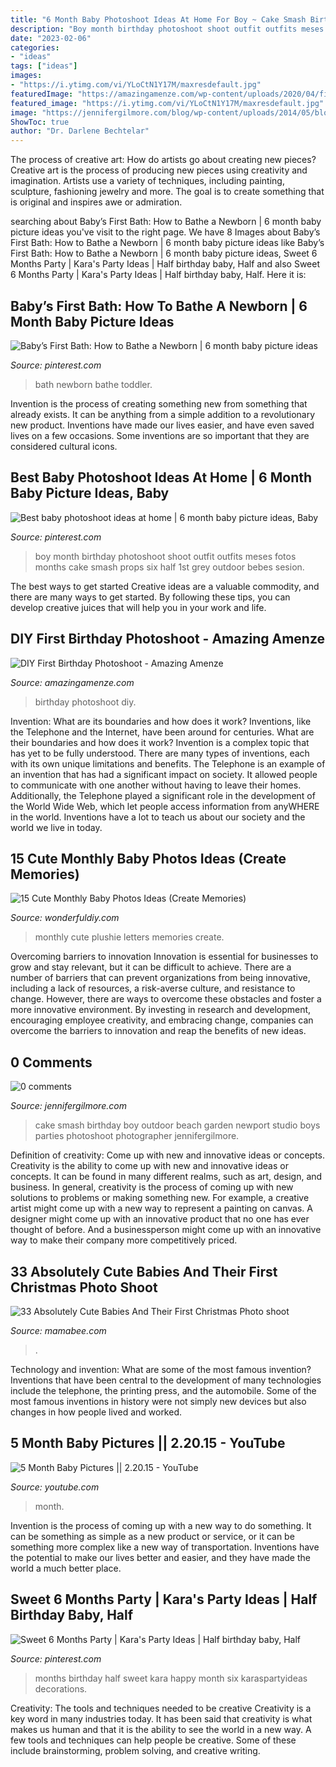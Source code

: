 ```yaml
---
title: "6 Month Baby Photoshoot Ideas At Home For Boy ~ Cake Smash Birthday Boy Outdoor Beach Garden Newport Studio Boys Parties Photoshoot Photographer Jennifergilmore"
description: "Boy month birthday photoshoot shoot outfit outfits meses fotos months cake smash props six half 1st grey outdoor bebes sesion"
date: "2023-02-06"
categories:
- "ideas"
tags: ["ideas"]
images:
- "https://i.ytimg.com/vi/YLoCtN1Y17M/maxresdefault.jpg"
featuredImage: "https://amazingamenze.com/wp-content/uploads/2020/04/first-birthday-photoshoot.jpg"
featured_image: "https://i.ytimg.com/vi/YLoCtN1Y17M/maxresdefault.jpg"
image: "https://jennifergilmore.com/blog/wp-content/uploads/2014/05/blog_gilmore_studios_photo_orange_county_newport_beach_family_portrait_cake_smash_outdoor_one_yr_old_boy_cowboy_boots_spencer_3.jpg"
ShowToc: true
author: "Dr. Darlene Bechtelar"
---
```



The process of creative art: How do artists go about creating new pieces?
Creative art is the process of producing new pieces using creativity and imagination. Artists use a variety of techniques, including painting, sculpture, fashioning jewelry and more. The goal is to create something that is original and inspires awe or admiration.

	

		
searching about Baby’s First Bath: How to Bathe a Newborn | 6 month baby picture ideas you've visit to the right page. We have 8 Images about Baby’s First Bath: How to Bathe a Newborn | 6 month baby picture ideas like Baby’s First Bath: How to Bathe a Newborn | 6 month baby picture ideas, Sweet 6 Months Party | Kara&#039;s Party Ideas | Half birthday baby, Half and also Sweet 6 Months Party | Kara&#039;s Party Ideas | Half birthday baby, Half. Here it is:
		
    
## Baby’s First Bath: How To Bathe A Newborn | 6 Month Baby Picture Ideas

<img loading=lazy src="https://i.pinimg.com/736x/ad/40/64/ad4064ba7aeb51ec10de9f1c70a19f59.jpg" onerror="this.onerror=null;this.src='https://tse1.mm.bing.net/th?id=OIP.ae1xqX5F_0ad5h9I4zUWTgD6D6&amp;pid=15.1';" alt="Baby’s First Bath: How to Bathe a Newborn | 6 month baby picture ideas">

_Source: pinterest.com_

>bath newborn bathe toddler. 

	

Invention is the process of creating something new from something that already exists. It can be anything from a simple addition to a revolutionary new product. Inventions have made our lives easier, and have even saved lives on a few occasions. Some inventions are so important that they are considered cultural icons.

    
## Best Baby Photoshoot Ideas At Home | 6 Month Baby Picture Ideas, Baby

<img loading=lazy src="https://i.pinimg.com/736x/85/94/dd/8594dd1e0f14ede6f2c22e6b89e8789b.jpg" onerror="this.onerror=null;this.src='https://tse3.mm.bing.net/th?id=OIP.wJTwzGjytfSJuxQmIgu-cwHaGW&amp;pid=15.1';" alt="Best baby photoshoot ideas at home | 6 month baby picture ideas, Baby">

_Source: pinterest.com_

>boy month birthday photoshoot shoot outfit outfits meses fotos months cake smash props six half 1st grey outdoor bebes sesion. 

	

The best ways to get started
Creative ideas are a valuable commodity, and there are many ways to get started. By following these tips, you can develop creative juices that will help you in your work and life.

    
## DIY First Birthday Photoshoot - Amazing Amenze

<img loading=lazy src="https://amazingamenze.com/wp-content/uploads/2020/04/first-birthday-photoshoot.jpg" onerror="this.onerror=null;this.src='https://tse1.mm.bing.net/th?id=OIP.xyLv9TCyDPpSGv36BGNauAHaJ4&amp;pid=15.1';" alt="DIY First Birthday Photoshoot - Amazing Amenze">

_Source: amazingamenze.com_

>birthday photoshoot diy. 

	

Invention: What are its boundaries and how does it work?
Inventions, like the Telephone and the Internet, have been around for centuries. What are their boundaries and how does it work? Invention is a complex topic that has yet to be fully understood. There are many types of inventions, each with its own unique limitations and benefits. The Telephone is an example of an invention that has had a significant impact on society. It allowed people to communicate with one another without having to leave their homes. Additionally, the Telephone played a significant role in the development of the World Wide Web, which let people access information from anyWHERE in the world. Inventions have a lot to teach us about our society and the world we live in today.

    
## 15 Cute Monthly Baby Photos Ideas (Create Memories)

<img loading=lazy src="https://cdn.wonderfuldiy.com/wp-content/uploads/2016/04/Plushie-letters.jpg" onerror="this.onerror=null;this.src='https://tse2.mm.bing.net/th?id=OIP.f7tI9A01mj7WQcBDPbTBggAAAA&amp;pid=15.1';" alt="15 Cute Monthly Baby Photos Ideas (Create Memories)">

_Source: wonderfuldiy.com_

>monthly cute plushie letters memories create. 

	

Overcoming barriers to innovation
Innovation is essential for businesses to grow and stay relevant, but it can be difficult to achieve. There are a number of barriers that can prevent organizations from being innovative, including a lack of resources, a risk-averse culture, and resistance to change.
However, there are ways to overcome these obstacles and foster a more innovative environment. By investing in research and development, encouraging employee creativity, and embracing change, companies can overcome the barriers to innovation and reap the benefits of new ideas.

    
## 0 Comments

<img loading=lazy src="https://jennifergilmore.com/blog/wp-content/uploads/2014/05/blog_gilmore_studios_photo_orange_county_newport_beach_family_portrait_cake_smash_outdoor_one_yr_old_boy_cowboy_boots_spencer_3.jpg" onerror="this.onerror=null;this.src='https://tse4.mm.bing.net/th?id=OIP.eNTemHv8N5j3nnTWCMJUDAHaFS&amp;pid=15.1';" alt="0 comments">

_Source: jennifergilmore.com_

>cake smash birthday boy outdoor beach garden newport studio boys parties photoshoot photographer jennifergilmore. 

	

Definition of creativity: Come up with new and innovative ideas or concepts.
Creativity is the ability to come up with new and innovative ideas or concepts. It can be found in many different realms, such as art, design, and business. In general, creativity is the process of coming up with new solutions to problems or making something new. For example, a creative artist might come up with a new way to represent a painting on canvas. A designer might come up with an innovative product that no one has ever thought of before. And a businessperson might come up with an innovative way to make their company more competitively priced.

    
## 33 Absolutely Cute Babies And Their First Christmas Photo Shoot

<img loading=lazy src="https://mamabee.com/wp-content/uploads/2014/12/enhanced-buzz-28592-1415409500-21.jpg" onerror="this.onerror=null;this.src='https://tse1.mm.bing.net/th?id=OIP.SVGBz_omxsVwwpJDOjiUQAHaE8&amp;pid=15.1';" alt="33 Absolutely Cute Babies And Their First Christmas Photo shoot">

_Source: mamabee.com_

>. 

	

Technology and invention: What are some of the most famous invention?
Inventions that have been central to the development of many technologies include the telephone, the printing press, and the automobile. Some of the most famous inventions in history were not simply new devices but also changes in how people lived and worked.

    
## 5 Month Baby Pictures || 2.20.15 - YouTube

<img loading=lazy src="https://i.ytimg.com/vi/YLoCtN1Y17M/maxresdefault.jpg" onerror="this.onerror=null;this.src='https://tse1.mm.bing.net/th?id=OIP.xnYLXPCRRUfV-luLObnT6gHaEK&amp;pid=15.1';" alt="5 Month Baby Pictures || 2.20.15 - YouTube">

_Source: youtube.com_

>month. 

	

Invention is the process of coming up with a new way to do something. It can be something as simple as a new product or service, or it can be something more complex like a new way of transportation. Inventions have the potential to make our lives better and easier, and they have made the world a much better place.

    
## Sweet 6 Months Party | Kara&#039;s Party Ideas | Half Birthday Baby, Half

<img loading=lazy src="https://i.pinimg.com/736x/69/c1/41/69c1413950abec4f4d0c63cb4d52a26d.jpg" onerror="this.onerror=null;this.src='https://tse2.mm.bing.net/th?id=OIP.LyUyI9RbERwiRgps2As9MwHaLP&amp;pid=15.1';" alt="Sweet 6 Months Party | Kara&#039;s Party Ideas | Half birthday baby, Half">

_Source: pinterest.com_

>months birthday half sweet kara happy month six karaspartyideas decorations. 

	

Creativity: The tools and techniques needed to be creative
Creativity is a key word in many industries today. It has been said that creativity is what makes us human and that it is the ability to see the world in a new way. A few tools and techniques can help people be creative. Some of these include brainstorming, problem solving, and creative writing.

